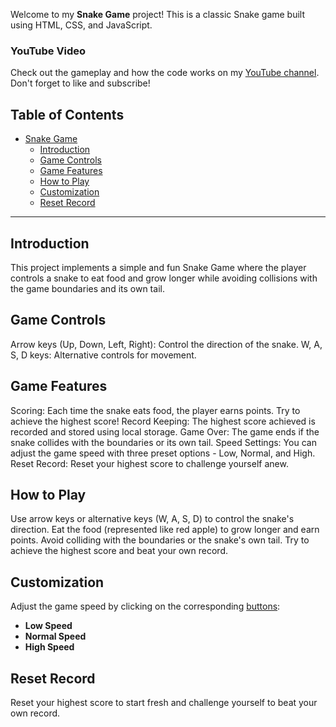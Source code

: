 Welcome to my **Snake Game** project! This is a classic Snake game built using HTML, CSS, and JavaScript.

### YouTube Video

Check out the gameplay and how the code works on my [YouTube channel](https://youtu.be/lW55lMIUh08). Don't forget to like and subscribe!


## Table of Contents
- [Snake Game](#snake-game)
  - [Introduction](#introduction)
  - [Game Controls](#game-controls)
  - [Game Features](#game-features)
  - [How to Play](#how-to-play)
  - [Customization](#customization)
  - [Reset Record](#reset-record)

---

## Introduction

This project implements a simple and fun Snake Game where the player controls a snake to eat food and grow longer while avoiding collisions with the game boundaries and its own tail.

## Game Controls

Arrow keys (Up, Down, Left, Right): Control the direction of the snake.
W, A, S, D keys: Alternative controls for movement.

## Game Features

Scoring: Each time the snake eats food, the player earns points. Try to achieve the highest score!
Record Keeping: The highest score achieved is recorded and stored using local storage.
Game Over: The game ends if the snake collides with the boundaries or its own tail.
Speed Settings: You can adjust the game speed with three preset options - Low, Normal, and High.
Reset Record: Reset your highest score to challenge yourself anew.

## How to Play

Use arrow keys or alternative keys (W, A, S, D) to control the snake's direction.
Eat the food (represented like red apple) to grow longer and earn points.
Avoid colliding with the boundaries or the snake's own tail.
Try to achieve the highest score and beat your own record.

## Customization


Adjust the game speed by clicking on the corresponding [buttons](https://www.youtube.com/watch?v=lW55lMIUh08&ab_channel=%D0%90%D0%BD%D0%B4%D1%80%D0%B5%D0%B9%D0%A1%D0%BE%D0%BB%D0%BE%D0%BC%D0%BA%D0%B0):

- **Low Speed**
- **Normal Speed**
- **High Speed**

## Reset Record
Reset your highest score to start fresh and challenge yourself to beat your own record.

